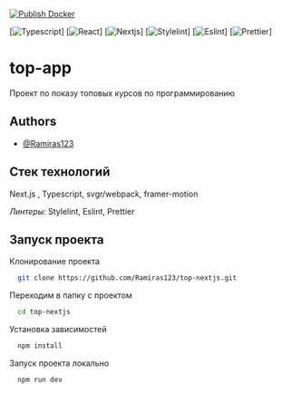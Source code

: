 [![Publish Docker](https://github.com/Ramiras123/top-nextjs/actions/workflows/deno.yml/badge.svg)](https://github.com/Ramiras123/top-nextjs/actions/workflows/deno.yml)

[![Typescript](https://img.shields.io/badge/TypeScript-007ACC?style=for-the-badge&logo=typescript&logoColor=white)]
[![React](https://img.shields.io/badge/React-20232A?style=for-the-badge&logo=react&logoColor=61DAFB)]
[![Nextjs](https://img.shields.io/badge/Next.js-000?logo=nextdotjs&logoColor=fff&style=for-the-badge)]
[![Stylelint](https://img.shields.io/badge/stylelint-000?style=for-the-badge&logo=stylelint&logoColor=white)]
[![Eslint](https://img.shields.io/badge/eslint-3A33D1?style=for-the-badge&logo=eslint&logoColor=white)]
[![Prettier](https://img.shields.io/badge/prettier-1A2C34?style=for-the-badge&logo=prettier&logoColor=F7BA3E)]

# top-app

Проект по показу топовых курсов по программированию

## Authors

- [@Ramiras123](https://github.com/Ramiras123)

## Стек технологий

Next.js , Typescript, svgr/webpack, framer-motion

_Линтеры:_ Stylelint, Eslint, Prettier

## Запуск проекта

Клонирование проекта

```bash
  git clone https://github.com/Ramiras123/top-nextjs.git
```

Переходим в папку с проектом

```bash
  cd top-nextjs
```

Установка зависимостей

```bash
  npm install
```

Запуск проекта локально

```bash
  npm run dev
```
